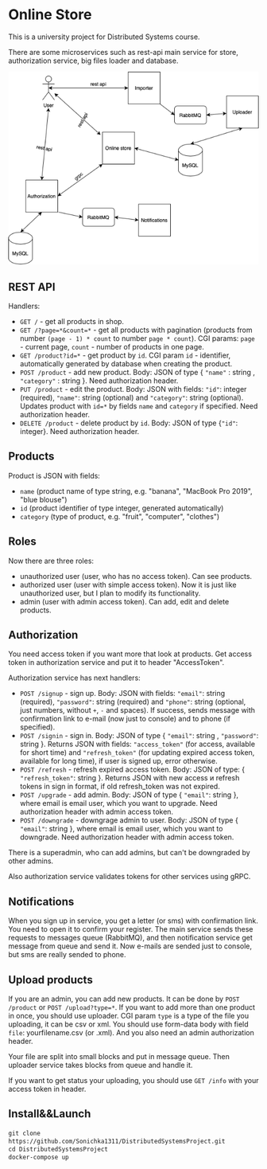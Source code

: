 # Online Store
This is a university project for Distributed Systems course.

There are some microservices such as rest-api main service for store, authorization service, big files loader and database.

![schema](https://github.com/Sonichka1311/DistributedSystemsProject/blob/master/schema.png?raw=true)

## REST API
Handlers:
* `GET /` - get all products in shop.
* `GET /?page=*&count=*` - get all products with pagination (products from number `(page - 1) * count` to number `page * count`). CGI params: `page` - current page, `count` - number of products in one page.
* `GET /product?id=*` - get product by `id`. CGI param `id` - identifier, automatically generated by database when creating the product.
* `POST /product` - add new product. Body: JSON of type { `"name"` : string , `"category"` : string }. Need authorization header.
* `PUT /product` - edit the product. Body: JSON with fields: `"id"`: integer (required), `"name"`: string (optional) and `"category"`: string (optional). Updates product with `id=*` by fields `name` and `category` if specified. Need authorization header.
* `DELETE /product` - delete product by `id`. Body: JSON of type {`"id"`: integer}. Need authorization header.

## Products
Product is JSON with fields:
- `name` (product name of type string, e.g. "banana", "MacBook Pro 2019", "blue blouse")
- `id` (product identifier of type integer, generated automatically)
- `category` (type of product, e.g. "fruit", "computer", "clothes")

## Roles
Now there are three roles:
- unauthorized user (user, who has no access token). Can see products.
- authorized user (user with simple access token). Now it is just like unauthorized user, but I plan to modify its functionality.
- admin (user with admin access token). Can add, edit and delete products.

## Authorization
You need access token if you want more that look at products. Get access token in authorization service and put it to header "AccessToken".

Authorization service has next handlers:
* `POST /signup` - sign up. Body: JSON with fields: `"email"`: string (required), `"password"`: string (required) and `"phone"`: string (optional, just numbers, without `+`, `-` and spaces). If success, sends message with confirmation link to e-mail (now just to console) and to phone (if specified).
* `POST /signin` - sign in. Body: JSON of type { `"email"`: string , `"password"`: string }. Returns JSON with fields: `"access_token"` (for access, available for short time) and `"refresh_token"` (for updating expired access token, available for long time), if user is signed up, error otherwise.
* `POST /refresh` - refresh expired access token. Body: JSON of type: { `"refresh_token"`: string }. Returns JSON with new access и refresh tokens in sign in format, if old refresh_token was not expired.
* `POST /upgrade` - add admin. Body: JSON of type { `"email"`: string }, where email is email user, which you want to upgrade. Need authorization header with admin access token.
* `POST /downgrade` - downgrage admin to user. Body: JSON of type { `"email"`: string }, where email is email user, which you want to downgrade. Need authorization header with admin access token.

There is a superadmin, who can add admins, but can't be downgraded by other admins.

Also authorization service validates tokens for other services using gRPC.

## Notifications
When you sign up in service, you get a letter (or sms) with confirmation link. You need to open it to confirm your register. The main service sends these requests to messages queue (RabbitMQ), and then notification service get message from queue and send it. Now e-mails are sended just to console, but sms are really sended to phone.

## Upload products
If you are an admin, you can add new products. It can be done by `POST /product` or `POST /upload?type=*`. If you want to add more than one product in once, you should use uploader. CGI param `type` is a type of the file you uploading, it can be csv or xml. You should use form-data body with field `file`: yourfilename.csv (or .xml). And you also need an admin authorization header.

Your file are split into small blocks and put in message queue. Then uploader service takes blocks from queue and handle it.

If you want to get status your uploading, you should use `GET /info` with your access token in header.

## Install&&Launch
```
git clone https://github.com/Sonichka1311/DistributedSystemsProject.git
cd DistributedSystemsProject
docker-compose up
```
